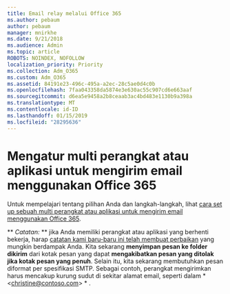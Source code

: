 ```yaml
---
title: Email relay melalui Office 365
ms.author: pebaum
author: pebaum
manager: mnirkhe
ms.date: 9/21/2018
ms.audience: Admin
ms.topic: article
ROBOTS: NOINDEX, NOFOLLOW
localization_priority: Priority
ms.collection: Adm_O365
ms.custom: Adm_O365
ms.assetid: 84191e23-496c-495a-a2ec-28c5ae0d4c0b
ms.openlocfilehash: 7faa043358da5874e3e630ac55c907cd6e663aaf
ms.sourcegitcommit: d6ea5e9458a2b8ceaab3ac4bd483e1130b9a398a
ms.translationtype: MT
ms.contentlocale: id-ID
ms.lasthandoff: 01/15/2019
ms.locfileid: "28295636"
---
```

# <a name="set-up-a-multifunction-device-or-application-to-send-email-using-office-365"></a>Mengatur multi perangkat atau aplikasi untuk mengirim email menggunakan Office 365

Untuk mempelajari tentang pilihan Anda dan langkah-langkah, lihat [cara set up sebuah multi perangkat atau aplikasi untuk mengirim email menggunakan Office 365](https://support.office.com/article/69f58e99-c550-4274-ad18-c805d654b4c4).
  
 ** *Catatan:* ** jika Anda memiliki perangkat atau aplikasi yang berhenti bekerja, harap [catatan kami baru-baru ini telah membuat perbaikan](https://support.microsoft.com/help/4458479/) yang mungkin berdampak Anda. Kita sekarang **menyimpan pesan ke folder dikirim** dari kotak pesan yang dapat **mengakibatkan pesan yang ditolak jika kotak pesan yang penuh**. Selain itu, kita sekarang membutuhkan pesan diformat per spesifikasi SMTP. Sebagai contoh, perangkat mengirimkan harus mencakup kurung sudut di sekitar alamat email, seperti dalam * \<christine@contoso.com\> * . 
  


